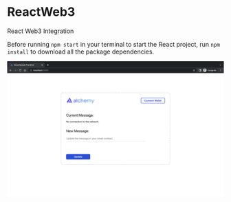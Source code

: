 # ReactWeb3
React Web3 Integration

Before running ``` npm start ``` in your terminal to start the React project, run ``` npm install ``` to download all the package dependencies.

![Sample System Running](SampleSystemRunning.png)